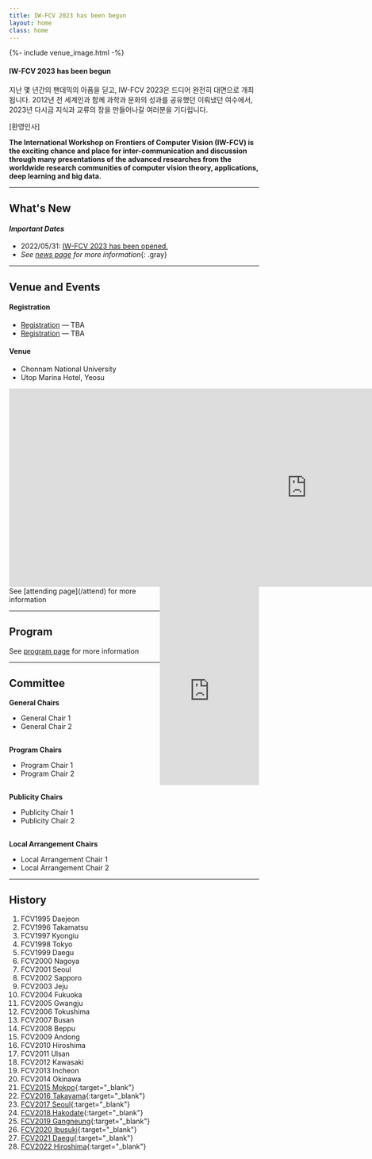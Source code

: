 ```yaml
---
title: IW-FCV 2023 has been begun
layout: home
class: home
---
```


{%- include venue_image.html -%}

#### IW-FCV 2023 has been begun

지난 몇 년간의 팬데믹의 아픔을 딛고, IW-FCV 2023은 드디어 완전히 대면으로 개최됩니다. 2012년 전 세계인과 함께 과학과 문화의 성과를 공유했던 이뤄냈던 여수에서, 2023년 다시금 지식과 교류의 장을 만들어나갈 여러분을 기다립니다.

[환영인사]

**The International Workshop on Frontiers of Computer Vision (IW-FCV) is the exciting chance and place for inter-communication and discussion through many presentations of the advanced researches from the worldwide research communities of computer vision theory, applications, deep learning and big data.**  

----
## What's New
#### _Important Dates_

* 2022/05/31: [IW-FCV 2023 has been opened.](/)
* _See [news page](/news) for more information_{: .gray}

----
## Venue and Events
#### Registration
* [Registration](/registration) — TBA
* [Registration](/registration) — TBA
  
#### Venue  
* Chonnam National University
* Utop Marina Hotel, Yeosu

<div style="text-align: center">
    <div style="float: left; width=640;">
        <iframe class="round-border embed-wrapper" src="https://www.google.com/maps/embed?pb=!1m18!1m12!1m3!1d26217.972982622705!2d127.69687852002546!3d34.774566208993086!2m3!1f0!2f0!3f0!3m2!1i1024!2i768!4f13.1!3m3!1m2!1s0x356dda892c8011a1%3A0xd897160ba71b4b7e!2z7KCE64Ko64yA7ZWZ6rWQIOyXrOyImOy6oO2NvOyKpA!5e0!3m2!1sko!2skr!4v1657934640891!5m2!1sko!2skr" width="1200" height="400" style="border:0;" loading="lazy" referrerpolicy="no-referrer-when-downgrade"></iframe>
    </div>
    <div style="float: right; width=640;">
        <iframe class="round-border embed-wrapper" src="https://www.google.com/maps/embed?pb=!1m18!1m12!1m3!1d26229.02703434233!2d127.73482546942918!3d34.73976050869272!2m3!1f0!2f0!3f0!3m2!1i1024!2i768!4f13.1!3m3!1m2!1s0x356dd92970360325%3A0xb657528636c2a2a1!2z7Jyg7YOR66eI66as64KY7Zi47YWUJuumrOyhsO2KuA!5e0!3m2!1sko!2skr!4v1653881007965!5m2!1sko!2skr" width="200" height="400" frameborder="0" style="border:0;" allowfullscreen=""></iframe>
    </div>
</div>
See [attending page](/attend) for more information

----
## Program

See [program page](/program) for more information

----
## Committee
**General Chairs**
* General Chair 1
* General Chair 2

<div style="margin: 30px"></div>

**Program Chairs**
* Program Chair 1
* Program Chair 2

<div style="margin: 30px"></div>

**Publicity Chairs**
* Publicity Chair 1
* Publicity Chair 2

<div style="margin: 30px"></div>

**Local Arrangement Chairs**
* Local Arrangement Chair 1
* Local Arrangement Chair 2

----
## History
1. FCV1995 Daejeon
2. FCV1996 Takamatsu
3. FCV1997 Kyongiu
4. FCV1998 Tokyo
5. FCV1999 Daegu
6. FCV2000 Nagoya
7. FCV2001 Seoul
8. FCV2002 Sapporo
9. FCV2003 Jeju
10. FCV2004 Fukuoka
11. FCV2005 Gwangju
12. FCV2006 Tokushima
13. FCV2007 Busan
14. FCV2008 Beppu
15. FCV2009 Andong
16. FCV2010 Hiroshima
17. FCV2011 Ulsan
18. FCV2012 Kawasaki
19. FCV2013 Incheon
20. FCV2014 Okinawa
21. [FCV2015 Mokpo](http://mdirc.jnu.ac.kr/fcv2015/){:target="_blank"}
22. [FCV2016 Takayama](http://mprg.jp/fcv2016/){:target="_blank"}
23. [FCV2017 Seoul](http://mr.hanyang.ac.kr/fcv2017/){:target="_blank"}
24. [FCV2018 Hakodate](https://www.fun.ac.jp/~nagasaki/FCV2018/FCV2018_home.html){:target="_blank"}
25. [FCV2019 Gangneung](https://mr.hanyang.ac.kr/iw-fcv2019/){:target="_blank"}
26. [FCV2020 Ibusuki](https://www.cvg.ait.kyushu-u.ac.jp/FCV2020/){:target="_blank"}
27. [FCV2021 Daegu](https://sites.google.com/view/iwfcv2021/home){:target="_blank"}
28. [FCV2022 Hiroshima](https://sites.google.com/view/iwfcv2022){:target="_blank"}
